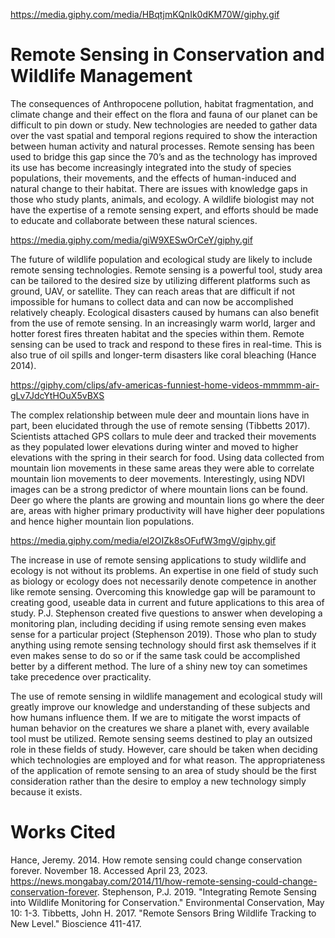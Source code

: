 https://media.giphy.com/media/HBqtjmKQnIk0dKM70W/giphy.gif

# **Remote Sensing in Conservation and Wildlife Management**

The consequences of Anthropocene pollution, habitat fragmentation, and climate change and their effect on the flora and fauna of our planet can be difficult to pin down or study. New technologies are needed to gather data over the vast spatial and temporal regions required to show the interaction between human activity and natural processes. Remote sensing has been used to bridge this gap since the 70’s and as the technology has improved its use has become increasingly integrated into the study of species populations, their movements, and the effects of human-induced and natural change to their habitat. There are issues with knowledge gaps in those who study plants, animals, and ecology. A wildlife biologist may not have the expertise of a remote sensing expert, and efforts should be made to educate and collaborate between these natural sciences. 

https://media.giphy.com/media/giW9XESwOrCeY/giphy.gif

The future of wildlife population and ecological study are likely to include remote sensing technologies. Remote sensing is a powerful tool, study area can be tailored to the desired size by utilizing different platforms such as ground, UAV, or satellite. They can reach areas that are difficult if not impossible for humans to collect data and can now be accomplished relatively cheaply. Ecological disasters caused by humans can also benefit from the use of remote sensing. In an increasingly warm world, larger and hotter forest fires threaten habitat and the species within them. Remote sensing can be used to track and respond to these fires in real-time. This is also true of oil spills and longer-term disasters like coral bleaching (Hance 2014).

https://giphy.com/clips/afv-americas-funniest-home-videos-mmmmm-air-gLv7JdcYtHOuX5vBXS

The complex relationship between mule deer and mountain lions have in part, been elucidated through the use of remote sensing (Tibbetts 2017). Scientists attached GPS collars to mule deer and tracked their movements as they populated lower elevations during winter and moved to higher elevations with the spring in their search for food. Using data collected from mountain lion movements in these same areas they were able to correlate mountain lion movements to deer movements. Interestingly, using NDVI images can be a strong predictor of where mountain lions can be found. Deer go where the plants are growing and mountain lions go where the deer are, areas with higher primary productivity will have higher deer populations and hence higher mountain lion populations. 

https://media.giphy.com/media/el2OIZk8sOFufW3mgV/giphy.gif

The increase in use of remote sensing applications to study wildlife and ecology is not without its problems. An expertise in one field of study such as biology or ecology does not necessarily denote competence in another like remote sensing. Overcoming this knowledge gap will be paramount to creating good, useable data in current and future applications to this area of study. P.J. Stephenson created five questions to answer when developing a monitoring plan, including deciding if using remote sensing even makes sense for a particular project (Stephenson 2019). Those who plan to study anything using remote sensing technology should first ask themselves  if it even makes sense to do so or if the same task could be accomplished better by a different method. The lure of a shiny new toy can sometimes take precedence over practicality.

The use of remote sensing in wildlife management and ecological study will greatly improve our knowledge and understanding of these subjects and how humans influence them. If we are to mitigate the worst impacts of human behavior on the creatures we share a planet with, every available tool must be utilized. Remote sensing seems destined to play an outsized role in these fields of study. However, care should be taken when deciding which technologies are employed and for what reason. The appropriateness of the application of remote sensing to an area of study should be the first consideration rather than the desire to employ a new technology simply because it exists. 

# **Works Cited**
Hance, Jeremy. 2014. How remote sensing could change conservation forever. November 18. Accessed April 23, 2023. https://news.mongabay.com/2014/11/how-remote-sensing-could-change-conservation-forever.
Stephenson, P.J. 2019. "Integrating Remote Sensing into Wildlife Monitoring for Conservation." Environmental Conservation, May 10: 1-3.
Tibbetts, John H. 2017. "Remote Sensors Bring Wildlife Tracking to New Level." Bioscience 411-417.

